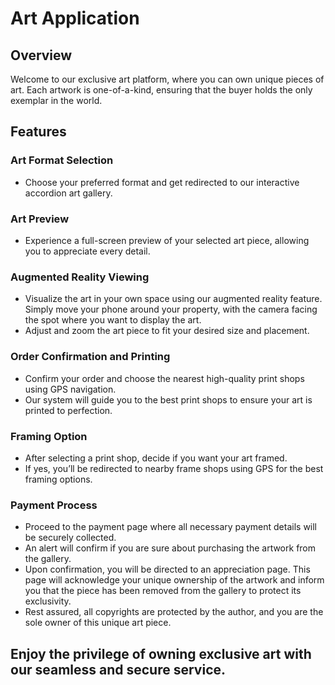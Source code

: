 # Art Application

## Overview
Welcome to our exclusive art platform, where you can own unique pieces of art. Each artwork is one-of-a-kind, ensuring that the buyer holds the only exemplar in the world.

## Features

### Art Format Selection
- Choose your preferred format and get redirected to our interactive accordion art gallery.

### Art Preview
- Experience a full-screen preview of your selected art piece, allowing you to appreciate every detail.

### Augmented Reality Viewing
- Visualize the art in your own space using our augmented reality feature. Simply move your phone around your property, with the camera facing the spot where you want to display the art.
- Adjust and zoom the art piece to fit your desired size and placement.

### Order Confirmation and Printing
- Confirm your order and choose the nearest high-quality print shops using GPS navigation.
- Our system will guide you to the best print shops to ensure your art is printed to perfection.

### Framing Option
- After selecting a print shop, decide if you want your art framed.
- If yes, you’ll be redirected to nearby frame shops using GPS for the best framing options.

### Payment Process
- Proceed to the payment page where all necessary payment details will be securely collected.
- An alert will confirm if you are sure about purchasing the artwork from the gallery.
- Upon confirmation, you will be directed to an appreciation page. This page will acknowledge your unique ownership of the artwork and inform you that the piece has been removed from the gallery to protect its exclusivity.
- Rest assured, all copyrights are protected by the author, and you are the sole owner of this unique art piece.

## Enjoy the privilege of owning exclusive art with our seamless and secure service.
